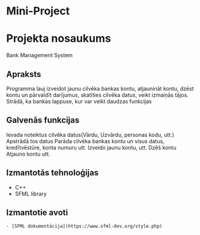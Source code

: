 # Mini-Project
# Projekta nosaukums
  Bank Management System
## Apraksts
  Programma lauj izveidot jaunu cilvēka bankas kontu, atjaunināt kontu, dzēst kontu un pārvaldīt darījumus, 
  skatīties cilvēka datus, veikt izmaiņās tājos. Strādā, ka bankas lappuse, kur var veikt daudzas funkcijas
## Galvenās funkcijas
  Ievada noteiktus cilvēka datus(Vārdu, Uzvārdu, personas kodu, utt.)
	Apstrādā tos datus
	Parāda cilvēka bankas kontu un visus datus, kredītvēstūre, konta numuru utt.
  Izveido jaunu kontu, utt.
  Dzēš kontu
  Atjauno kontu
  utt.
## Izmantotās tehnoloģijas
  - C++
  - SFML library
## Izmantotie avoti
	- [SFML dokumentācija](https://www.sfml-dev.org/style.php)
